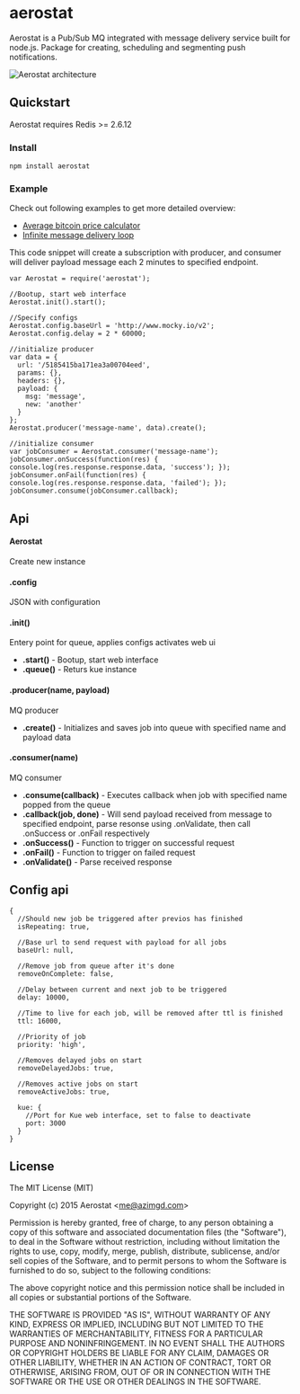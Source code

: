 # aerostat

Aerostat is a Pub/Sub MQ integrated with message delivery service built for node.js. Package for creating, scheduling and segmenting push notifications.

![Aerostat architecture](http://i.imgur.com/1RRgHzV.png)

## Quickstart
Aerostat requires Redis >= 2.6.12

### Install
`npm install aerostat`

### Example
Check out following examples to get more detailed overview:
* [Average bitcoin price calculator](https://github.com/azimgd/aerostat/blob/master/examples/btc-avgprice.js)
* [Infinite message delivery loop](https://github.com/azimgd/aerostat/blob/master/examples/repeating-delayed.js)

This code snippet will create a subscription with producer, and consumer will deliver payload message each 2 minutes to specified endpoint.
```
var Aerostat = require('aerostat');

//Bootup, start web interface
Aerostat.init().start();

//Specify configs
Aerostat.config.baseUrl = 'http://www.mocky.io/v2';
Aerostat.config.delay = 2 * 60000;

//initialize producer
var data = {
  url: '/5185415ba171ea3a00704eed',
  params: {},
  headers: {},
  payload: {
    msg: 'message',
    new: 'another'
  }
};
Aerostat.producer('message-name', data).create();

//initialize consumer
var jobConsumer = Aerostat.consumer('message-name');
jobConsumer.onSuccess(function(res) { console.log(res.response.response.data, 'success'); });
jobConsumer.onFail(function(res) { console.log(res.response.response.data, 'failed'); });
jobConsumer.consume(jobConsumer.callback);
```

## Api

#### Aerostat
Create new instance

#### .config
JSON with configuration

#### .init()
Entery point for queue, applies configs activates web ui

  * **.start()** - Bootup, start web interface
  * **.queue()** - Returs kue instance

#### .producer(name, payload)
MQ producer

  * **.create()** - Initializes and saves job into queue with specified name and payload data

#### .consumer(name)
MQ consumer

  * **.consume(callback)** - Executes callback when job with specified name popped from the queue
  * **.callback(job, done)** - Will send payload received from message to specified endpoint, parse resonse using .onValidate, then call .onSuccess or .onFail respectively
  * **.onSuccess()** - Function to trigger on successful request
  * **.onFail()** - Function to trigger on failed request
  * **.onValidate()** - Parse received response

## Config api

```
{
  //Should new job be triggered after previos has finished
  isRepeating: true,

  //Base url to send request with payload for all jobs
  baseUrl: null,

  //Remove job from queue after it's done
  removeOnComplete: false,

  //Delay between current and next job to be triggered
  delay: 10000,

  //Time to live for each job, will be removed after ttl is finished
  ttl: 16000,

  //Priority of job
  priority: 'high',

  //Removes delayed jobs on start
  removeDelayedJobs: true,

  //Removes active jobs on start
  removeActiveJobs: true,

  kue: {
    //Port for Kue web interface, set to false to deactivate
    port: 3000
  }
}
```

## License

The MIT License (MIT)

Copyright (c) 2015 Aerostat &lt;me@azimgd.com&gt;

Permission is hereby granted, free of charge, to any person obtaining a copy
of this software and associated documentation files (the "Software"), to deal
in the Software without restriction, including without limitation the rights
to use, copy, modify, merge, publish, distribute, sublicense, and/or sell
copies of the Software, and to permit persons to whom the Software is
furnished to do so, subject to the following conditions:

The above copyright notice and this permission notice shall be included in
all copies or substantial portions of the Software.

THE SOFTWARE IS PROVIDED "AS IS", WITHOUT WARRANTY OF ANY KIND, EXPRESS OR
IMPLIED, INCLUDING BUT NOT LIMITED TO THE WARRANTIES OF MERCHANTABILITY,
FITNESS FOR A PARTICULAR PURPOSE AND NONINFRINGEMENT. IN NO EVENT SHALL THE
AUTHORS OR COPYRIGHT HOLDERS BE LIABLE FOR ANY CLAIM, DAMAGES OR OTHER
LIABILITY, WHETHER IN AN ACTION OF CONTRACT, TORT OR OTHERWISE, ARISING FROM,
OUT OF OR IN CONNECTION WITH THE SOFTWARE OR THE USE OR OTHER DEALINGS IN
THE SOFTWARE.
